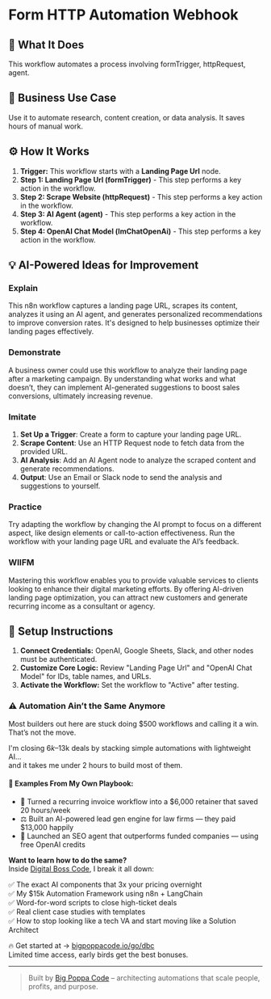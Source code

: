 # Form HTTP Automation Webhook

## 🚀 What It Does
This workflow automates a process involving formTrigger, httpRequest, agent.

## 💼 Business Use Case
Use it to automate research, content creation, or data analysis. It saves hours of manual work.

## ⚙️ How It Works
1.  **Trigger:** This workflow starts with a **Landing Page Url** node.
2. **Step 1: Landing Page Url (formTrigger)** - This step performs a key action in the workflow.
3. **Step 2: Scrape Website (httpRequest)** - This step performs a key action in the workflow.
4. **Step 3: AI Agent (agent)** - This step performs a key action in the workflow.
5. **Step 4: OpenAI Chat Model (lmChatOpenAi)** - This step performs a key action in the workflow.

## 💡 AI-Powered Ideas for Improvement
### Explain
This n8n workflow captures a landing page URL, scrapes its content, analyzes it using an AI agent, and generates personalized recommendations to improve conversion rates. It's designed to help businesses optimize their landing pages effectively.

### Demonstrate
A business owner could use this workflow to analyze their landing page after a marketing campaign. By understanding what works and what doesn’t, they can implement AI-generated suggestions to boost sales conversions, ultimately increasing revenue.

### Imitate
1. **Set Up a Trigger**: Create a form to capture your landing page URL.
2. **Scrape Content**: Use an HTTP Request node to fetch data from the provided URL.
3. **AI Analysis**: Add an AI Agent node to analyze the scraped content and generate recommendations.
4. **Output**: Use an Email or Slack node to send the analysis and suggestions to yourself.

### Practice
Try adapting the workflow by changing the AI prompt to focus on a different aspect, like design elements or call-to-action effectiveness. Run the workflow with your landing page URL and evaluate the AI’s feedback.

### WIIFM
Mastering this workflow enables you to provide valuable services to clients looking to enhance their digital marketing efforts. By offering AI-driven landing page optimization, you can attract new customers and generate recurring income as a consultant or agency.

## 🔧 Setup Instructions
1. **Connect Credentials:** OpenAI, Google Sheets, Slack, and other nodes must be authenticated.
2. **Customize Core Logic:** Review "Landing Page Url" and "OpenAI Chat Model" for IDs, table names, and URLs.
3. **Activate the Workflow:** Set the workflow to "Active" after testing.

### ⚠️ Automation Ain’t the Same Anymore

Most builders out here are stuck doing $500 workflows and calling it a win.  
That’s not the move.  

I'm closing $6k–$13k deals by stacking simple automations with lightweight AI...  
and it takes me under 2 hours to build most of them.

#### 🧠 Examples From My Own Playbook:
- 🔁 Turned a recurring invoice workflow into a $6,000 retainer that saved 20 hours/week  
- ⚖️ Built an AI-powered lead gen engine for law firms — they paid $13,000 happily  
- 🚀 Launched an SEO agent that outperforms funded companies — using free OpenAI credits  

**Want to learn how to do the same?**  
Inside [Digital Boss Code](https://bigpoppacode.io/go/dbc), I break it all down:

✅ The exact AI components that 3x your pricing overnight  
✅ My $15k Automation Framework using n8n + LangChain  
✅ Word-for-word scripts to close high-ticket deals  
✅ Real client case studies with templates  
✅ How to stop looking like a tech VA and start moving like a Solution Architect  

🔥 Get started at → [bigpoppacode.io/go/dbc](https://bigpoppacode.io/go/dbc)  
Limited time access, early birds get the best bonuses.

---
> Built by [Big Poppa Code](https://bigpoppacode.io) – architecting automations that scale people, profits, and purpose.
